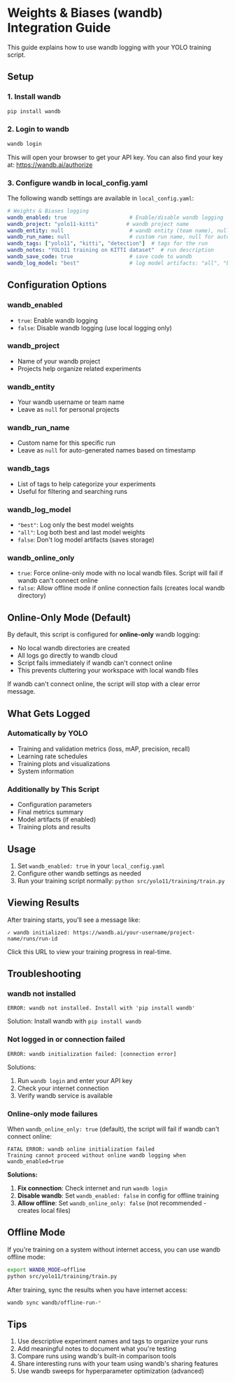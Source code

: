 # Weights & Biases (wandb) Integration Guide

This guide explains how to use wandb logging with your YOLO training script.

## Setup

### 1. Install wandb
```bash
pip install wandb
```

### 2. Login to wandb
```bash
wandb login
```
This will open your browser to get your API key. You can also find your key at: https://wandb.ai/authorize

### 3. Configure wandb in local_config.yaml

The following wandb settings are available in `local_config.yaml`:

```yaml
# Weights & Biases logging
wandb_enabled: true                    # Enable/disable wandb logging
wandb_project: "yolo11-kitti"         # wandb project name
wandb_entity: null                     # wandb entity (team name), null for personal
wandb_run_name: null                   # custom run name, null for auto-generated
wandb_tags: ["yolo11", "kitti", "detection"]  # tags for the run
wandb_notes: "YOLO11 training on KITTI dataset"  # run description
wandb_save_code: true                  # save code to wandb
wandb_log_model: "best"                # log model artifacts: "all", "best", or false
```

## Configuration Options

### wandb_enabled
- `true`: Enable wandb logging
- `false`: Disable wandb logging (use local logging only)

### wandb_project
- Name of your wandb project
- Projects help organize related experiments

### wandb_entity
- Your wandb username or team name
- Leave as `null` for personal projects

### wandb_run_name
- Custom name for this specific run
- Leave as `null` for auto-generated names based on timestamp

### wandb_tags
- List of tags to help categorize your experiments
- Useful for filtering and searching runs

### wandb_log_model
- `"best"`: Log only the best model weights
- `"all"`: Log both best and last model weights
- `false`: Don't log model artifacts (saves storage)

### wandb_online_only
- `true`: Force online-only mode with no local wandb files. Script will fail if wandb can't connect online
- `false`: Allow offline mode if online connection fails (creates local wandb directory)

## Online-Only Mode (Default)

By default, this script is configured for **online-only** wandb logging:
- No local wandb directories are created
- All logs go directly to wandb cloud
- Script fails immediately if wandb can't connect online
- This prevents cluttering your workspace with local wandb files

If wandb can't connect online, the script will stop with a clear error message.

## What Gets Logged

### Automatically by YOLO
- Training and validation metrics (loss, mAP, precision, recall)
- Learning rate schedules
- Training plots and visualizations
- System information

### Additionally by This Script
- Configuration parameters
- Final metrics summary
- Model artifacts (if enabled)
- Training plots and results

## Usage

1. Set `wandb_enabled: true` in your `local_config.yaml`
2. Configure other wandb settings as needed
3. Run your training script normally: `python src/yolo11/training/train.py`

## Viewing Results

After training starts, you'll see a message like:
```
✓ wandb initialized: https://wandb.ai/your-username/project-name/runs/run-id
```

Click this URL to view your training progress in real-time.

## Troubleshooting

### wandb not installed
```
ERROR: wandb not installed. Install with 'pip install wandb'
```
Solution: Install wandb with `pip install wandb`

### Not logged in or connection failed
```
ERROR: wandb initialization failed: [connection error]
```
Solutions:
1. Run `wandb login` and enter your API key
2. Check your internet connection
3. Verify wandb service is available

### Online-only mode failures
When `wandb_online_only: true` (default), the script will fail if wandb can't connect online:
```
FATAL ERROR: wandb online initialization failed
Training cannot proceed without online wandb logging when wandb_enabled=true
```

**Solutions:**
1. **Fix connection**: Check internet and run `wandb login`
2. **Disable wandb**: Set `wandb_enabled: false` in config for offline training
3. **Allow offline**: Set `wandb_online_only: false` (not recommended - creates local files)

## Offline Mode

If you're training on a system without internet access, you can use wandb offline mode:

```bash
export WANDB_MODE=offline
python src/yolo11/training/train.py
```

After training, sync the results when you have internet access:
```bash
wandb sync wandb/offline-run-*
```

## Tips

1. Use descriptive experiment names and tags to organize your runs
2. Add meaningful notes to document what you're testing
3. Compare runs using wandb's built-in comparison tools
4. Share interesting runs with your team using wandb's sharing features
5. Use wandb sweeps for hyperparameter optimization (advanced)
